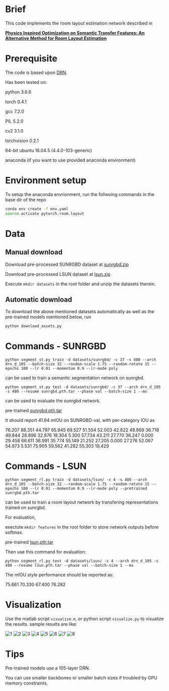 # Brief
This code implements the room layout estimation network described in

[**Physics Inspired Optimization on Semantic Transfer Features: An Alternative Method for Room Layout Estimation**](http://openaccess.thecvf.com/content_cvpr_2017/html/Zhao_Physics_Inspired_Optimization_CVPR_2017_paper.html)

# Prerequisite

The code is based upon [DRN](https://github.com/fyu/drn).

Has been tested on:

python 3.6.6

torch 0.4.1

gcc 7.2.0

PIL 5.2.0

cv2 3.1.0

torchvision 0.2.1

64-bit ubuntu 16.04.5 (4.4.0-103-generic)

anaconda (if you want to use provided anaconda environment)
# Environment setup

To setup the anaconda envrionment, run the follwoing commands in the base dir of the repo
```bash
conda env create -f env.yaml
source activate pytorch.room.layout
```

# Data

## Manual download
Download pre-processed SUNRGBD dataset at [sunrgbd.zip](https://drive.google.com/open?id=1oP0-n0AHW5mlfNrORLmQAAXqv0ByjIRg)

Download pre-processed LSUN dataset at [lsun.zip](https://drive.google.com/open?id=1e40AC_9CwgWPQL9eh18y2k9u4O0X3rl4)

Execute `mkdir datasets` in the root folder and unzip the datasets therein.

## Automatic download
To download the above mentioned datasets automatically as well as the pre-trained models mentioned below, run 
```bash
python download_assets.py
```

# Commands - SUNRGBD
`python segment_st.py train -d datasets/sunrgbd/ -c 37 -s 480 --arch drn_d_105 --batch-size 32 --random-scale 1.75 --random-rotate 15 --epochs 100 --lr 0.01 --momentum 0.9 --lr-mode poly`

can be used to train a semantic segmentation network on sunrgbd.

`python segment_st.py test -d datasets/sunrgbd/ -c 37 --arch drn_d_105 -s 480 --resume sunrgbd.pth.tar --phase val --batch-size 1 --ms`

can be used to evaluate the sunrgbd network.

pre-trained [sunrgbd.pth.tar](https://drive.google.com/open?id=1-O45ENLICItubbah8osWkhe--BS-_of0)

It should report 41.64 mIOU on SUNRGBD-val, with per-category IOU as

76.207 88.351 44.797 65.945 69.527 51.554 52.003 42.822 48.869 36.718 49.844 28.896 32.876 18.304 5.300 57.734 43.211 27.770 36.247 0.000 29.458 66.611 36.991 35.774 55.149 21.252 27.205 0.000 27.276 52.067 54.973 5.531 75.905 59.562 41.282 55.303 19.429

# Commands - LSUN

`python segment_rl.py train -d datasets/lsun/ -c 4 -s 480 --arch drn_d_105 --batch-size 32 --random-scale 1.75 --random-rotate 15 --epochs 100 --lr 0.01 --momentum 0.9 --lr-mode poly --pretrained sunrgbd.pth.tar`

can be used to train a room layout network by transfering representations trained on sunrgbd.

For evaluation,

exectute `mkdir features` in the root folder to store network outputs before softmax.

pre-trained [lsun.pth.tar](https://drive.google.com/open?id=1cyw3cfV4qPH2yS_XfeKDnJYbPERHA3tU)

Then use this command for evaluation:

`python segment_rl.py test -d datasets/lsun/ -c 4 --arch drn_d_105 -s 480 --resume lsun.pth.tar --phase val --batch-size 1 --ms`

The mIOU style performance should be reported as: 

75.661 70.330 67.400 76.282

# Visualization

Use the matlab script `visualize.m`, or python script `visualize.py` to visualize the results. sample results are like:

![1](/pics/1.png)
![2](/pics/2.png)
![3](/pics/3.png)
![4](/pics/4.png)
![5](/pics/5.png)
![6](/pics/6.png)
![7](/pics/7.png)
![8](/pics/8.png)

# Tips

Pre-trained models use a 105-layer DRN.

You can use smaller backbones or smaller batch sizes if troubled by GPU memory constraints.
